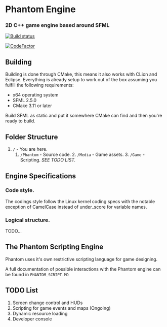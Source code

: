 # Phantom Engine
### 2D C++ game engine based around SFML

[![Build status](https://ci.appveyor.com/api/projects/status/95qtqeq0q18liajk?svg=true)](https://ci.appveyor.com/project/Gyyyn/phantom)


[![CodeFactor](https://www.codefactor.io/repository/github/gyyyn/phantom/badge/master)](https://www.codefactor.io/repository/github/gyyyn/phantom/overview/master)

## Building

Building is done through CMake, this means it also works with CLion and Eclipse. Everything is already setup to work out of the box assuming you fulfill the following requirements:

* x64 operating system
* SFML 2.5.0
* CMake 3.11 or later

Build SFML as static and put it somewhere CMake can find and then you're ready to build.

## Folder Structure

1. ```/``` - You are here.
	1. ```/Phantom``` - Source code.
		2. ```/Media``` - Game assets.
		3. ```/Game``` - Scripting. *SEE TODO LIST.*
		
## Engine Specifications

### Code style.

The codings style follow the Linux kernel coding specs with the notable exception of CamelCase instead of under_score for variable names.

### Logical structure.

TODO...

## The Phantom Scripting Engine

Phantom uses it's own restrictive scripting language for game designing.

A full documentation of possible interactions with the Phantom engine can be found in ```PHANTOM_SCRIPT.MD```

## TODO List

1. Screen change control and HUDs
2. Scripting for game events and maps (Ongoing)
3. Dynamic resource loading
4. Developer console
